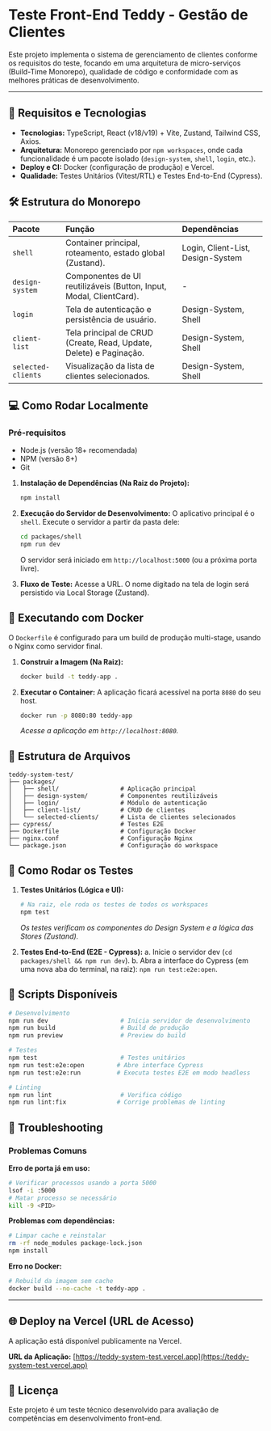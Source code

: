 # Teste Front-End Teddy - Gestão de Clientes

Este projeto implementa o sistema de gerenciamento de clientes conforme os requisitos do teste, focando em uma arquitetura de micro-serviços (Build-Time Monorepo), qualidade de código e conformidade com as melhores práticas de desenvolvimento.

---

## 🚀 Requisitos e Tecnologias

- **Tecnologias:** TypeScript, React (v18/v19) + Vite, Zustand, Tailwind CSS, Axios.
- **Arquitetura:** Monorepo gerenciado por `npm workspaces`, onde cada funcionalidade é um pacote isolado (`design-system`, `shell`, `login`, etc.).
- **Deploy e CI:** Docker (configuração de produção) e Vercel.
- **Qualidade:** Testes Unitários (Vitest/RTL) e Testes End-to-End (Cypress).

## 🛠️ Estrutura do Monorepo

| Pacote             | Função                                                              | Dependências                      |
| :----------------- | :------------------------------------------------------------------ | :-------------------------------- |
| `shell`            | Container principal, roteamento, estado global (Zustand).           | Login, Client-List, Design-System |
| `design-system`    | Componentes de UI reutilizáveis (Button, Input, Modal, ClientCard). | -                                 |
| `login`            | Tela de autenticação e persistência de usuário.                     | Design-System, Shell              |
| `client-list`      | Tela principal de CRUD (Create, Read, Update, Delete) e Paginação.  | Design-System, Shell              |
| `selected-clients` | Visualização da lista de clientes selecionados.                     | Design-System, Shell              |

## 💻 Como Rodar Localmente

### Pré-requisitos

- Node.js (versão 18+ recomendada)
- NPM (versão 8+)
- Git

1.  **Instalação de Dependências (Na Raiz do Projeto):**

    ```bash
    npm install
    ```

2.  **Execução do Servidor de Desenvolvimento:**
    O aplicativo principal é o `shell`. Execute o servidor a partir da pasta dele:

    ```bash
    cd packages/shell
    npm run dev
    ```

    O servidor será iniciado em `http://localhost:5000` (ou a próxima porta livre).

3.  **Fluxo de Teste:** Acesse a URL. O nome digitado na tela de login será persistido via Local Storage (Zustand).

## 🐋 Executando com Docker

O `Dockerfile` é configurado para um build de produção multi-stage, usando o Nginx como servidor final.

1.  **Construir a Imagem (Na Raiz):**

    ```bash
    docker build -t teddy-app .
    ```

2.  **Executar o Container:**
    A aplicação ficará acessível na porta `8080` do seu host.
    ```bash
    docker run -p 8080:80 teddy-app
    ```
    _Acesse a aplicação em `http://localhost:8080`._

## 📁 Estrutura de Arquivos

```
teddy-system-test/
├── packages/
│   ├── shell/                 # Aplicação principal
│   ├── design-system/         # Componentes reutilizáveis
│   ├── login/                 # Módulo de autenticação
│   ├── client-list/           # CRUD de clientes
│   └── selected-clients/      # Lista de clientes selecionados
├── cypress/                   # Testes E2E
├── Dockerfile                 # Configuração Docker
├── nginx.conf                 # Configuração Nginx
└── package.json               # Configuração do workspace
```

## 🧪 Como Rodar os Testes

1.  **Testes Unitários (Lógica e UI):**

    ```bash
    # Na raiz, ele roda os testes de todos os workspaces
    npm test
    ```

    _Os testes verificam os componentes do Design System e a lógica das Stores (Zustand)._

2.  **Testes End-to-End (E2E - Cypress):**
    a. Inicie o servidor dev (`cd packages/shell && npm run dev`).
    b. Abra a interface do Cypress (em uma nova aba do terminal, na raiz): `npm run test:e2e:open`.

## 🔧 Scripts Disponíveis

```bash
# Desenvolvimento
npm run dev                    # Inicia servidor de desenvolvimento
npm run build                  # Build de produção
npm run preview                # Preview do build

# Testes
npm test                       # Testes unitários
npm run test:e2e:open         # Abre interface Cypress
npm run test:e2e:run          # Executa testes E2E em modo headless

# Linting
npm run lint                   # Verifica código
npm run lint:fix              # Corrige problemas de linting
```

## 🐛 Troubleshooting

### Problemas Comuns

**Erro de porta já em uso:**

```bash
# Verificar processos usando a porta 5000
lsof -i :5000
# Matar processo se necessário
kill -9 <PID>
```

**Problemas com dependências:**

```bash
# Limpar cache e reinstalar
rm -rf node_modules package-lock.json
npm install
```

**Erro no Docker:**

```bash
# Rebuild da imagem sem cache
docker build --no-cache -t teddy-app .
```

---

## 🌐 Deploy na Vercel (URL de Acesso)

A aplicação está disponível publicamente na Vercel.

**URL da Aplicação:** [https://teddy-system-test.vercel.app](https://teddy-system-test.vercel.app)

## 📝 Licença

Este projeto é um teste técnico desenvolvido para avaliação de competências em desenvolvimento front-end.
